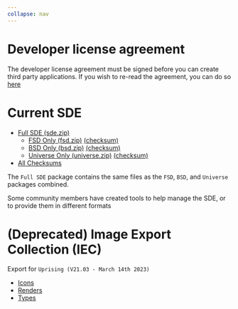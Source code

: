 ```yaml
---
collapse: nav
---
```

# Developer license agreement

The developer license agreement must be signed before you can create third party applications. If you wish to re-read the agreement, you can do so [here](/license-agreement)

# Current SDE

- [Full SDE (sde.zip)](https://eve-static-data-export.s3-eu-west-1.amazonaws.com/tranquility/sde.zip)
    - [FSD Only (fsd.zip)](https://eve-static-data-export.s3-eu-west-1.amazonaws.com/tranquility/fsd.zip)
    [(checksum)](https://eve-static-data-export.s3-eu-west-1.amazonaws.com/tranquility/fsd.zip.checksum)
    - [BSD Only (bsd.zip)](https://eve-static-data-export.s3-eu-west-1.amazonaws.com/tranquility/bsd.zip)
    [(checksum)](https://eve-static-data-export.s3-eu-west-1.amazonaws.com/tranquility/bsd.zip.checksum)
    - [Universe Only (universe.zip)](https://eve-static-data-export.s3-eu-west-1.amazonaws.com/tranquility/universe.zip)
    [(checksum)](https://eve-static-data-export.s3-eu-west-1.amazonaws.com/tranquility/universe.zip.checksum)
- [All Checksums](https://eve-static-data-export.s3-eu-west-1.amazonaws.com/tranquility/checksum)

The `Full SDE` package contains the same files as the `FSD`, `BSD`, and `Universe` packages combined.

Some community members have created tools to help manage the SDE, or to provide them in different formats

# (Deprecated) Image Export Collection (IEC)

Export for `Uprising (V21.03 - March 14th 2023)`

- [Icons](https://web.ccpgamescdn.com/aws/developers/Uprising_V21.03_Icons.zip)
- [Renders](https://web.ccpgamescdn.com/aws/developers/Uprising_V21.03_Renders.zip)
- [Types](https://web.ccpgamescdn.com/aws/developers/Uprising_V21.03_Types.zip)
